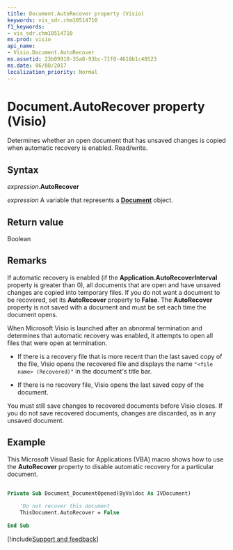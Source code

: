 ```yaml
---
title: Document.AutoRecover property (Visio)
keywords: vis_sdr.chm10514710
f1_keywords:
- vis_sdr.chm10514710
ms.prod: visio
api_name:
- Visio.Document.AutoRecover
ms.assetid: 23b09910-35a8-93bc-71f0-4618b1c48523
ms.date: 06/08/2017
localization_priority: Normal
---
```



# Document.AutoRecover property (Visio)

Determines whether an open document that has unsaved changes is copied when automatic recovery is enabled. Read/write.


## Syntax

_expression_.**AutoRecover**

_expression_ A variable that represents a **[Document](Visio.Document.md)** object.


## Return value

Boolean


## Remarks

If automatic recovery is enabled (if the **Application.AutoRecoverInterval** property is greater than 0), all documents that are open and have unsaved changes are copied into temporary files. If you do not want a document to be recovered, set its **AutoRecover** property to **False**. The **AutoRecover** property is not saved with a document and must be set each time the document opens.

When Microsoft Visio is launched after an abnormal termination and determines that automatic recovery was enabled, it attempts to open all files that were open at termination.

- If there is a recovery file that is more recent than the last saved copy of the file, Visio opens the recovered file and displays the name `"<file name> (Recovered)"` in the document's title bar.
    
- If there is no recovery file, Visio opens the last saved copy of the document.
    
You must still save changes to recovered documents before Visio closes. If you do not save recovered documents, changes are discarded, as in any unsaved document.


## Example

This Microsoft Visual Basic for Applications (VBA) macro shows how to use the **AutoRecover** property to disable automatic recovery for a particular document.

```vb
 
Private Sub Document_DocumentOpened(ByValdoc As IVDocument) 
  
    'Do not recover this document 
    ThisDocument.AutoRecover = False 
 
End Sub
```

[!include[Support and feedback](~/includes/feedback-boilerplate.md)]
